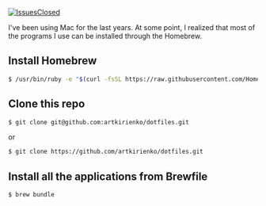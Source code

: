[![IssuesClosed](https://img.shields.io/github/issues-closed/artkirienko/dotfiles.svg?style=flat-square)](https://github.com/artkirienko/dotfiles/issues)

I've been using Mac for the last years. At some point, I realized that most of the programs I use can be installed through the Homebrew.

## Install Homebrew

```bash
$ /usr/bin/ruby -e "$(curl -fsSL https://raw.githubusercontent.com/Homebrew/install/master/install)"
```

## Clone this repo

```bash
$ git clone git@github.com:artkirienko/dotfiles.git
```

or

```bash
$ git clone https://github.com/artkirienko/dotfiles.git
```

## Install all the applications from Brewfile

```bash
$ brew bundle
```

